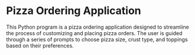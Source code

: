 # Pizza Ordering Application
 This Python program is a pizza ordering application designed to streamline the process of customizing and placing pizza orders. The user is guided through a series of prompts to choose pizza size, crust type, and toppings based on their preferences.
